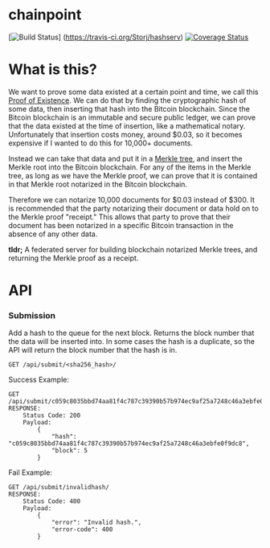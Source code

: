 # chainpoint

[![Build Status](https://travis-ci.org/Storj/hashserv.svg?branch=master)]
(https://travis-ci.org/Storj/hashserv) 
[![Coverage Status](https://coveralls.io/repos/Storj/hashserv/badge.svg?branch=master)](https://coveralls.io/r/Storj/hashserv?branch=master)

# What is this?

We want to prove some data existed at a certain point and time, we call this
[Proof of Existence](http://www.proofofexistence.com/about). We can do that by finding
the cryptographic hash of some data, then inserting that hash into the Bitcoin blockchain.
Since the Bitcoin blockchain is an immutable and secure public ledger, we can prove that 
the data existed at the time of insertion, like a mathematical notary. Unfortunately that
insertion costs money, around $0.03, so it becomes expensive if I wanted to do this for
10,000+ documents. 

Instead we can take that data and put it in a 
[Merkle tree](https://en.wikipedia.org/wiki/Merkle_tree), and insert the Merkle root into
the Bitcoin blockchain. For any of the items in the Merkle tree, as long as we have the Merkle proof,
we can prove that it is contained in that Merkle root notarized in the Bitcoin blockchain. 

Therefore we can notarize 10,000 documents for $0.03 instead of $300. It is 
recommended that the party notarizing their document or data hold on to the Merkle proof "receipt." 
This allows that party to prove that their document has been notarized in a specific Bitcoin transaction
in the absence of any other data.

**tldr;** A federated server for building blockchain notarized Merkle trees, and returning the Merkle
proof as a receipt. 

# API

### Submission
Add a hash to the queue for the next block. Returns the block number that the data will
be inserted into. In some cases the hash is a duplicate, so the API will return the block
number that the hash is in.
    
	GET /api/submit/<sha256_hash>/
        
Success Example:

	GET /api/submit/c059c8035bbd74aa81f4c787c39390b57b974ec9af25a7248c46a3ebfe0f9dc8/
	RESPONSE: 
	    Status Code: 200
	    Payload: 
	    	{	
	    		"hash": "c059c8035bbd74aa81f4c787c39390b57b974ec9af25a7248c46a3ebfe0f9dc8",
	    		"block": 5
	    	}
	    	
Fail Example:

	GET /api/submit/invalidhash/
	RESPONSE:
		Status Code: 400
		Payload:
			{
				"error": "Invalid hash.",
				"error-code": 400
			}
	
